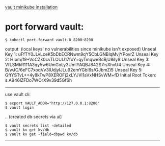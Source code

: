 [vault minikube installation](
    https://github.com/avielb/advanced-devops/blob/master/devsecops/vault/00.chart_installation.txt
)
# port forward vault:
```
$ kubectl port-forward vault-0 8200:8200
```
output: (local keys' no vulnerabilities since minikube isn't exposed)
Unseal Key 1: uFfTY0JLvLceK5bDbECRNwm9qY5CbLGNBIqMvjYPovrZ
Unseal Key 2: HIom/f9+VoCZk0cvTLOUU17fxY+qyTmqweBcBjU8ily8
Unseal Key 3: VfLSMkR111A3qy5w6UmGoLy3UmlYAQBJ842S7rsXhxU4
Unseal Key 4: B/wJC/6eFC7xoqVv3lUdjyIJLu92emYGbI6s/GJbmZi5
Unseal Key 5: GftYSTvL++4y8kTwP8XEROFj2xLYJVI1aVxNHSvWM+fD
Initial Root Token: s.A946lZFDo7WOrX9v39d5Gf6h
- - - 
use vault cli: 
```
$ export VAULT_ADDR="http://127.0.0.1:8200"
$ vault login
```

..
(created db secrets via ui)
```
$ vault secrets list -detailed
$ vault kv get kv/db
$ vault kv get -field=dbpwd kv/db 
```
- - -

